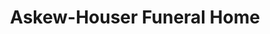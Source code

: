 ---
title: "Askew-Houser Funeral Home"
url: /ebensburg/askew-houser-funeral-home/
shop: funeral directors
---